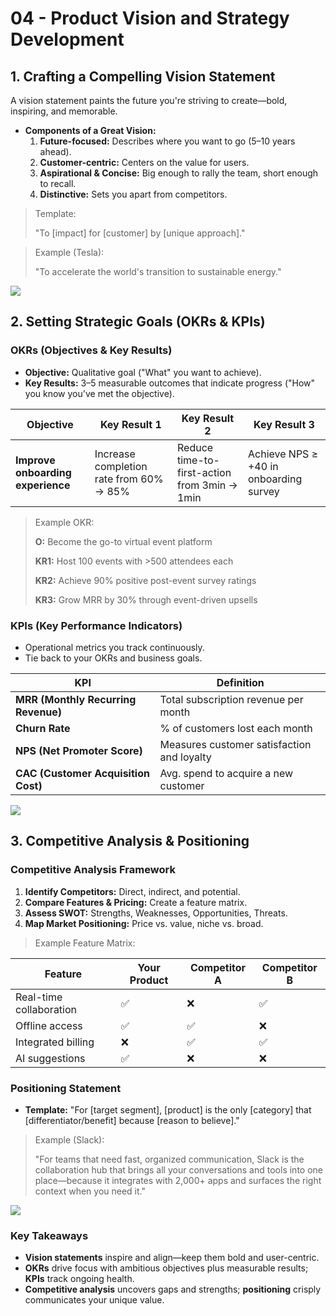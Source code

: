 # 04 - Product Vision and Strategy Development

## 1. Crafting a Compelling Vision Statement

A vision statement paints the future you're striving to create—bold, inspiring, and memorable.

- **Components of a Great Vision:**
    1. **Future-focused:** Describes where you want to go (5–10 years ahead).
    2. **Customer-centric:** Centers on the value for users.
    3. **Aspirational & Concise:** Big enough to rally the team, short enough to recall.
    4. **Distinctive:** Sets you apart from competitors.

> Template:
> 
> 
> "To [impact] for [customer] by [unique approach]."
> 

> Example (Tesla):
> 
> 
> "To accelerate the world's transition to sustainable energy."
> 

![](https://media.giphy.com/media/3ohzdIuqJoo8QdKlnW/giphy.gif)


## 2. Setting Strategic Goals (OKRs & KPIs)

### OKRs (Objectives & Key Results)

- **Objective:** Qualitative goal ("What" you want to achieve).
- **Key Results:** 3–5 measurable outcomes that indicate progress ("How" you know you've met the objective).

| Objective | Key Result 1 | Key Result 2 | Key Result 3 |
| --- | --- | --- | --- |
| **Improve onboarding experience** | Increase completion rate from 60% → 85% | Reduce time-to-first-action from 3min → 1min | Achieve NPS ≥ +40 in onboarding survey |

> Example OKR:
> 
> 
> **O:** Become the go-to virtual event platform
> 
> **KR1:** Host 100 events with >500 attendees each
> 
> **KR2:** Achieve 90% positive post-event survey ratings
> 
> **KR3:** Grow MRR by 30% through event-driven upsells
> 

### KPIs (Key Performance Indicators)

- Operational metrics you track continuously.
- Tie back to your OKRs and business goals.

| KPI | Definition |
| --- | --- |
| **MRR (Monthly Recurring Revenue)** | Total subscription revenue per month |
| **Churn Rate** | % of customers lost each month |
| **NPS (Net Promoter Score)** | Measures customer satisfaction and loyalty |
| **CAC (Customer Acquisition Cost)** | Avg. spend to acquire a new customer |

![](https://media.giphy.com/media/l0HUpt2s9Pclgt9Vm/giphy.gif)


## 3. Competitive Analysis & Positioning

### Competitive Analysis Framework

1. **Identify Competitors:** Direct, indirect, and potential.
2. **Compare Features & Pricing:** Create a feature matrix.
3. **Assess SWOT:** Strengths, Weaknesses, Opportunities, Threats.
4. **Map Market Positioning:** Price vs. value, niche vs. broad.

> Example Feature Matrix:
> 

| Feature | Your Product | Competitor A | Competitor B |
| --- | --- | --- | --- |
| Real-time collaboration | ✅ | ❌ | ✅ |
| Offline access | ✅ | ✅ | ❌ |
| Integrated billing | ❌ | ✅ | ✅ |
| AI suggestions | ✅ | ❌ | ❌ |

### Positioning Statement

- **Template:**
"For [target segment], [product] is the only [category] that [differentiator/benefit] because [reason to believe]."

> Example (Slack):
> 
> 
> "For teams that need fast, organized communication, Slack is the collaboration hub that brings all your conversations and tools into one place—because it integrates with 2,000+ apps and surfaces the right context when you need it."
> 

![](https://media.giphy.com/media/xT9IgG50Fb7Mi0prBC/giphy.gif)


### Key Takeaways

- **Vision statements** inspire and align—keep them bold and user-centric.
- **OKRs** drive focus with ambitious objectives plus measurable results; **KPIs** track ongoing health.
- **Competitive analysis** uncovers gaps and strengths; **positioning** crisply communicates your unique value.
